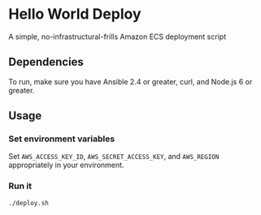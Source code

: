 # Hello World Deploy
A simple, no-infrastructural-frills Amazon ECS deployment script

## Dependencies
To run, make sure you have Ansible 2.4 or greater, curl, and Node.js 6 or greater.

## Usage
### Set environment variables
Set `AWS_ACCESS_KEY_ID`, `AWS_SECRET_ACCESS_KEY`, and `AWS_REGION` appropriately in your environment.

### Run it
`./deploy.sh`

